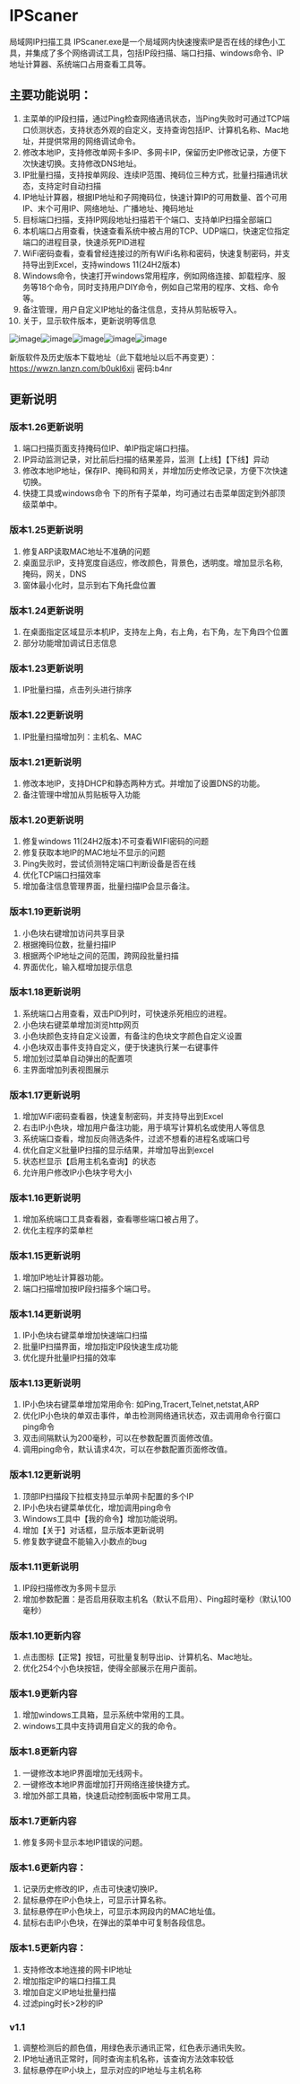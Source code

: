 # IPScaner
局域网IP扫描工具 IPScaner.exe是一个局域网内快速搜索IP是否在线的绿色小工具，并集成了多个网络调试工具，包括IP段扫描、端口扫描、windows命令、IP地址计算器、系统端口占用查看工具等。

## 主要功能说明：
1. 主菜单的IP段扫描，通过Ping检查网络通讯状态，当Ping失败时可通过TCP端口侦测状态，支持状态外观的自定义，支持查询包括IP、计算机名称、Mac地址，并提供常用的网络调试命令。
2. 修改本地IP，支持修改单网卡多IP、多网卡IP，保留历史IP修改记录，方便下次快速切换。支持修改DNS地址。
3. IP批量扫描，支持按单网段、连续IP范围、掩码位三种方式，批量扫描通讯状态，支持定时自动扫描
4. IP地址计算器，根据IP地址和子网掩码位，快速计算IP的可用数量、首个可用IP、末个可用IP、网络地址、广播地址、掩码地址
5. 目标端口扫描，支持IP网段地址扫描若干个端口、支持单IP扫描全部端口
6. 本机端口占用查看，快速查看系统中被占用的TCP、UDP端口，快速定位指定端口的进程目录，快速杀死PID进程
7. WiFi密码查看，查看曾经连接过的所有WiFi名称和密码，快速复制密码，并支持导出到Excel，支持windows 11(24H2版本)
8. Windows命令，快速打开windows常用程序，例如网络连接、卸载程序、服务等18个命令，同时支持用户DIY命令，例如自己常用的程序、文档、命令等。
9. 备注管理，用户自定义IP地址的备注信息，支持从剪贴板导入。
10. 关于，显示软件版本，更新说明等信息

![image](https://github.com/user-attachments/assets/85b33beb-9a40-44ab-877e-ffe0956eda9f)![image](https://github.com/user-attachments/assets/0f528815-ed94-420c-ad43-5153f24e624e)![image](https://github.com/user-attachments/assets/b44f89b6-e686-48d3-a50a-7f0672798d47)![image](https://github.com/user-attachments/assets/a7b404b6-632c-4e11-a242-096a989b9699)![image](https://github.com/user-attachments/assets/1741684f-4515-4aeb-bee9-c4825eb30bb2)





新版软件及历史版本下载地址（此下载地址以后不再变更）：
https://wwzn.lanzn.com/b0ukl6xij
密码:b4nr

## 更新说明
### 版本1.26更新说明
1. 端口扫描页面支持掩码位IP、单IP指定端口扫描。
2. IP异动监测记录，对比前后扫描的结果差异，监测【上线】【下线】异动
3. 修改本地IP地址，保存IP、掩码和网关，并增加历史修改记录，方便下次快速切换。
4. 快捷工具或windows命令 下的所有子菜单，均可通过右击菜单固定到外部顶级菜单中。

### 版本1.25更新说明
1. 修复ARP读取MAC地址不准确的问题
2. 桌面显示IP，支持宽度自适应，修改颜色，背景色，透明度。增加显示名称, 掩码，网关，DNS
3. 窗体最小化时，显示到右下角托盘位置

### 版本1.24更新说明
1. 在桌面指定区域显示本机IP，支持左上角，右上角，右下角，左下角四个位置
2. 部分功能增加调试日志信息

### 版本1.23更新说明
1. IP批量扫描，点击列头进行排序

### 版本1.22更新说明
1. IP批量扫描增加列：主机名、MAC

### 版本1.21更新说明
1. 修改本地IP，支持DHCP和静态两种方式。并增加了设置DNS的功能。
2. 备注管理中增加从剪贴板导入功能

### 版本1.20更新说明
1. 修复windows 11(24H2版本)不可查看WIFI密码的问题
2. 修复获取本地IP的MAC地址不显示的问题
3. Ping失败时，尝试侦测特定端口判断设备是否在线
4. 优化TCP端口扫描效率
5. 增加备注信息管理界面，批量扫描IP会显示备注。

### 版本1.19更新说明
1. 小色块右键增加访问共享目录
2. 根据掩码位数，批量扫描IP
3. 根据两个IP地址之间的范围，跨网段批量扫描
4. 界面优化，输入框增加提示信息

### 版本1.18更新说明
1. 系统端口占用查看，双击PID列时，可快速杀死相应的进程。
2. 小色块右键菜单增加浏览http网页
3. 小色块颜色支持自定义设置，有备注的色块文字颜色自定义设置
4. 小色块双击事件支持自定义，便于快速执行某一右键事件
5. 增加划过菜单自动弹出的配置项
6. 主界面增加列表视图展示
   
### 版本1.17更新说明
1. 增加WiFi密码查看器，快速复制密码，并支持导出到Excel
2. 右击IP小色块，增加用户备注功能，用于填写计算机名或使用人等信息
3. 系统端口查看，增加反向筛选条件，过滤不想看的进程名或端口号
4. 优化自定义批量IP扫描的显示结果，并增加导出到excel
5. 状态栏显示【启用主机名查询】的状态
6. 允许用户修改IP小色块字号大小

### 版本1.16更新说明
1. 增加系统端口工具查看器，查看哪些端口被占用了。
2. 优化主程序的菜单栏

### 版本1.15更新说明
1. 增加IP地址计算器功能。
2. 端口扫描增加按IP段扫描多个端口号。

### 版本1.14更新说明
1. IP小色块右键菜单增加快速端口扫描
2. 批量IP扫描界面，增加指定IP段快速生成功能
3. 优化提升批量IP扫描的效率

### 版本1.13更新说明
1. IP小色块右键菜单增加常用命令: 如Ping,Tracert,Telnet,netstat,ARP
2. 优化IP小色块的单双击事件，单击检测网络通讯状态，双击调用命令行窗口ping命令
3. 双击间隔默认为200毫秒，可以在参数配置页面修改值。
4. 调用ping命令，默认请求4次，可以在参数配置页面修改值。

### 版本1.12更新说明
1. 顶部IP扫描段下拉框支持显示单网卡配置的多个IP
2. IP小色块右键菜单优化，增加调用ping命令
3. Windows工具中【我的命令】增加功能说明。
4. 增加【关于】对话框，显示版本更新说明
5. 修复数字键盘不能输入小数点的bug

### 版本1.11更新说明
1. IP段扫描修改为多网卡显示
2. 增加参数配置：是否启用获取主机名（默认不启用）、Ping超时毫秒（默认100毫秒）

### 版本1.10更新内容
1. 点击图标【正常】按钮，可批量复制导出ip、计算机名、Mac地址。
2. 优化254个小色块按钮，使得全部展示在用户面前。

### 版本1.9更新内容
1. 增加windows工具箱，显示系统中常用的工具。
2. windows工具中支持调用自定义的我的命令。

### 版本1.8更新内容
1. 一键修改本地IP界面增加无线网卡。
2. 一键修改本地IP界面增加打开网络连接快捷方式。
3. 增加外部工具箱，快速启动控制面板中常用工具。

### 版本1.7更新内容
1. 修复多网卡显示本地IP错误的问题。

### 版本1.6更新内容：
1. 记录历史修改的IP，点击可快速切换IP。
2. 鼠标悬停在IP小色块上，可显示计算名称。
3. 鼠标悬停在IP小色块上，可显示本网段内的MAC地址值。
4. 鼠标右击IP小色块，在弹出的菜单中可复制各段信息。

### 版本1.5更新内容：
1. 支持修改本地连接的网卡IP地址
2. 增加指定IP的端口扫描工具
3. 增加自定义IP地址批量扫描
4. 过滤ping时长>2秒的IP

### v1.1
1. 调整检测后的颜色值，用绿色表示通讯正常，红色表示通讯失败。
2. IP地址通讯正常时，同时查询主机名称，该查询方法效率较低
3. 鼠标悬停在IP小块上，显示对应的IP地址与主机名称
